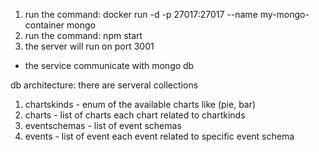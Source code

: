 1. run the command: docker run -d -p 27017:27017 --name my-mongo-container mongo
2. run the command: npm start
3. the server will run on port 3001

* the service communicate with mongo db

db architecture:
there are serveral collections
1. chartskinds - enum of the available charts like (pie, bar)
2. charts - list of charts each chart related to chartkinds
3. eventschemas - list of event schemas
4. events - list of event each event related to specific event schema